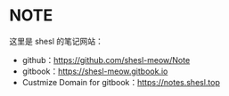 # NOTE
这里是 shesl 的笔记网站：

- github：https://github.com/shesl-meow/Note
- gitbook：https://shesl-meow.gitbook.io
- Custmize Domain for gitbook：https://notes.shesl.top